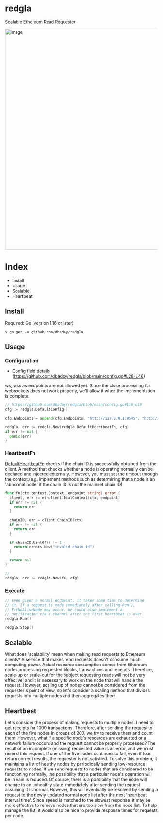 # redgla
Scalable Ethereum Read Requester

<img width="728" alt="image" src="https://user-images.githubusercontent.com/72970043/220929311-99e7b45b-5ca1-4933-b241-d30bee6ff987.png">

# Index
- Install
- Usage
- Scalable
- Heartbeat

## Install
Required: Go (version 1.16 or later)
```
$ go get -u github.com/dbadoy/redgla
```

## Usage
### Configuration
- Config field details (https://github.com/dbadoy/redgla/blob/main/config.go#L28-L46) <br>

ws, wss as endpoints are not allowed yet. Since the close processing for websockets does not work properly, we'll allow it when the implementation is complete.
```go
// https://github.com/dbadoy/redgla/blob/main/config.go#L16-L19
cfg := redgla.DefaultConfig()

cfg.Endpoints = append(cfg.Endpoints, "http://127.0.0.1:8545", "http://mynode.io")

redgla, err := redgla.New(redgla.DefaultHeartbeatFn, cfg)
if err != nil {
  panic(err)
}
```
### HeartbeatFn
[DefaultHeartbeatFn](https://github.com/dbadoy/redgla/blob/main/beater.go#L22) checks if the chain ID is successfully obtained from the client. A method that checks whether a node is operating normally can be declared and injected externally. However, you must set the timeout through the context.(e.g. implement methods such as determining that a node is an 'abnormal node' if the chain ID is not the mainnet chain ID)

```go
func fn(ctx context.Context, endpoint string) error {
  client, err := ethclient.DialContext(ctx, endpoint)
  if err != nil {
    return err
  }

  chainID, err = client.ChainID(ctx)
  if err != nil {
    return err
  }

  if chainID.Uint64() != 1 {
    return errors.New("invalid chain id")
  }

  return nil
}

//
redgla, err := redgla.New(fn, cfg)
```

### Execute
```go
// Even given a normal endpoint, it takes some time to determine
// it. If a request is made immediately after calling Run(),
// ErrNoAliveNode may occur. We could also implement a
// notification via a channel after the first heartbeat is over.
redgla.Run()

redgla.Stop()
```

## Scalable 
What does 'scalability' mean when making read requests to Ethereum clients? A service that makes read requests doesn't consume much computing power. Actual resource consumption comes from Ethereum nodes processing requested blocks, transactions and receipts. Therefore, scale-up or scale-out for the subject requesting reads will not be very effective, and it is necessary to work on the node that will handle the request. However, scaling up of nodes cannot be considered from the requester's point of view, so let's consider a scaling method that divides requests into multiple nodes and then aggregates them.

## Heartbeat
Let's consider the process of making requests to multiple nodes. I need to get receipts for 1000 transactions. Therefore, after sending the request to each of the five nodes in groups of 200, we try to receive them and count them. However, what if a specific node's resources are exhausted or a network failure occurs and the request cannot be properly processed? The result of an incomplete (missing) requested value is an error, and we must resend this request. If one of the five nodes continues to fail, even if four return correct results, the requester is not satisfied. To solve this problem, it maintains a list of healthy nodes by periodically sending low-resource requests to nodes. If we send requests to nodes that are considered to be functioning normally, the possibility that a particular node's operation will be in vain is reduced. Of course, there is a possibility that the node will change to an unhealthy state immediately after sending the request assuming it is normal. However, this will eventually be resolved by sending a request to the newly updated normal node list after the next 'heartbeat interval time'. Since speed is matched to the slowest response, it may be more effective to remove nodes that are too slow from the node list. To help manage the list, it would also be nice to provide response times for requests per node.
